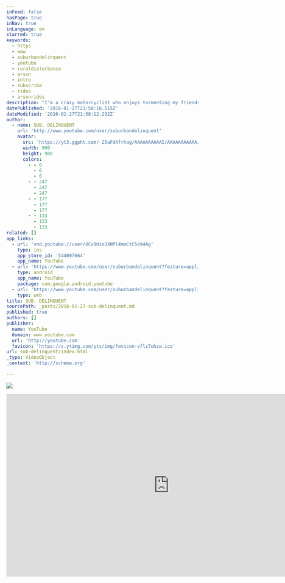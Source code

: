 ```yaml
---
inFeed: false
hasPage: true
inNav: true
inLanguage: en
starred: true
keywords:
  - https
  - www
  - suburbandelinquent
  - youtube
  - ruraldisturbance
  - arson
  - intro
  - subscribe
  - rides
  - arsonrides
description: "I'm a crazy motorcyclist who enjoys tormenting my friends while showing you the most bizarre and exciting places Southern California has to offer. Join me on my quest!"
datePublished: '2016-01-27T21:58:16.515Z'
dateModified: '2016-01-27T21:58:12.292Z'
author:
  - name: SUB. DELINQUENT
    url: 'http://www.youtube.com/user/suburbandelinquent'
    avatar:
      src: 'https://yt3.ggpht.com/-25aFdXfrhag/AAAAAAAAAAI/AAAAAAAAAAA/dBfDWVdm6sE/s900-c-k-no/photo.jpg'
      width: 900
      height: 900
      colors:
        - - 6
          - 6
          - 6
        - - 247
          - 247
          - 247
        - - 177
          - 177
          - 177
        - - 133
          - 133
          - 133
related: []
app_links:
  - url: 'vnd.youtube://user/UCv9Hin3XNPl4mmCtC5o94Ag'
    type: ios
    app_store_id: '544007664'
    app_name: YouTube
  - url: 'https://www.youtube.com/user/suburbandelinquent?feature=applinks'
    type: android
    app_name: YouTube
    package: com.google.android.youtube
  - url: 'https://www.youtube.com/user/suburbandelinquent?feature=applinks'
    type: web
title: SUB. DELINQUENT
sourcePath: _posts/2016-01-27-sub-delinquent.md
published: true
authors: []
publisher:
  name: YouTube
  domain: www.youtube.com
  url: 'http://youtube.com'
  favicon: 'https://s.ytimg.com/yts/img/favicon-vflz7uhzw.ico'
url: sub-delinquent/index.html
_type: VideoObject
_context: 'http://schema.org'

---
```

![](https://the-grid-user-content.s3-us-west-2.amazonaws.com/6ad88e98-7f9e-41f2-8da3-f9a09f6407f2.png)

<iframe src="https://cdn.embedly.com/widgets/media.html?src=http%3A%2F%2Fwww.youtube.com%2Fembed%2Fvideoseries%3Flist%3DUUv9Hin3XNPl4mmCtC5o94Ag&amp;url=https%3A%2F%2Fwww.youtube.com%2Fuser%2Fsuburbandelinquent&amp;image=https%3A%2F%2Fyt3.ggpht.com%2F-25aFdXfrhag%2FAAAAAAAAAAI%2FAAAAAAAAAAA%2FdBfDWVdm6sE%2Fs900-c-k-no%2Fphoto.jpg&amp;key=b7d04c9b404c499eba89ee7072e1c4f7&amp;type=text%2Fhtml&amp;schema=youtube" width="853" height="480" scrolling="no" frameborder="0" allowfullscreen="allowfullscreen" style=""></iframe>